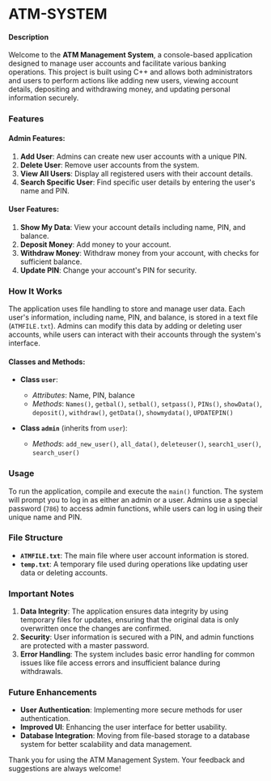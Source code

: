 # ATM-SYSTEM


#### Description

Welcome to the **ATM Management System**, a console-based application designed to manage user accounts and facilitate various banking operations. This project is built using C++ and allows both administrators and users to perform actions like adding new users, viewing account details, depositing and withdrawing money, and updating personal information securely.

### Features

#### Admin Features:
1. **Add User**: Admins can create new user accounts with a unique PIN.
2. **Delete User**: Remove user accounts from the system.
3. **View All Users**: Display all registered users with their account details.
4. **Search Specific User**: Find specific user details by entering the user's name and PIN.

#### User Features:
1. **Show My Data**: View your account details including name, PIN, and balance.
2. **Deposit Money**: Add money to your account.
3. **Withdraw Money**: Withdraw money from your account, with checks for sufficient balance.
4. **Update PIN**: Change your account's PIN for security.

### How It Works

The application uses file handling to store and manage user data. Each user's information, including name, PIN, and balance, is stored in a text file (`ATMFILE.txt`). Admins can modify this data by adding or deleting user accounts, while users can interact with their accounts through the system's interface.

#### Classes and Methods:

- **Class `user`**:
  - *Attributes*: Name, PIN, balance
  - *Methods*: `Names()`, `getbal()`, `setbal()`, `setpass()`, `PINs()`, `showData()`, `deposit()`, `withdraw()`, `getData()`, `showmydata()`, `UPDATEPIN()`

- **Class `admin`** (inherits from `user`):
  - *Methods*: `add_new_user()`, `all_data()`, `deleteuser()`, `search1_user()`, `search_user()`

### Usage

To run the application, compile and execute the `main()` function. The system will prompt you to log in as either an admin or a user. Admins use a special password (`786`) to access admin functions, while users can log in using their unique name and PIN.

### File Structure

- **`ATMFILE.txt`**: The main file where user account information is stored.
- **`temp.txt`**: A temporary file used during operations like updating user data or deleting accounts.

### Important Notes

1. **Data Integrity**: The application ensures data integrity by using temporary files for updates, ensuring that the original data is only overwritten once the changes are confirmed.
2. **Security**: User information is secured with a PIN, and admin functions are protected with a master password.
3. **Error Handling**: The system includes basic error handling for common issues like file access errors and insufficient balance during withdrawals.

### Future Enhancements

- **User Authentication**: Implementing more secure methods for user authentication.
- **Improved UI**: Enhancing the user interface for better usability.
- **Database Integration**: Moving from file-based storage to a database system for better scalability and data management.

Thank you for using the  ATM Management System. Your feedback and suggestions are always welcome!
